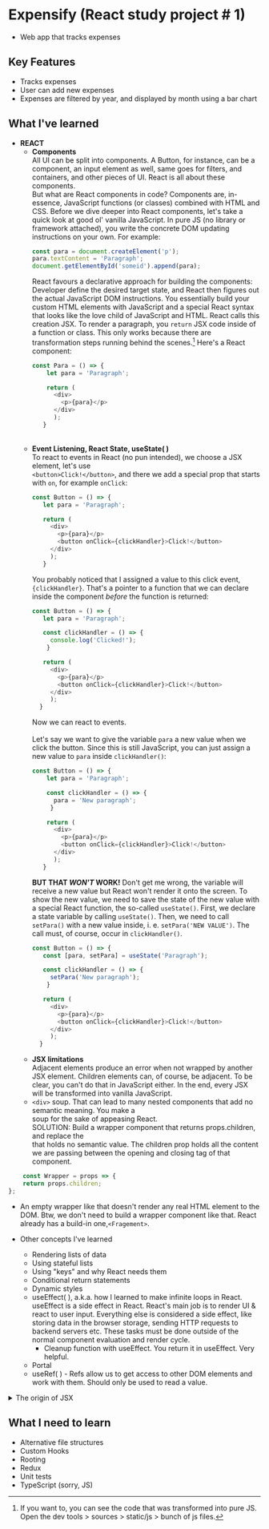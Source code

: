 # Expensify (React study project # 1)
- Web app that tracks expenses

## Key Features
- Tracks expenses
- User can add new expenses
- Expenses are filtered by year, and displayed by month using a bar chart

## What I've learned
- **REACT**</br>
  - **Components** </br>
    All UI can be split into components. A Button, for instance, can be a component, an input element as well, same goes for filters, and containers, and other pieces of UI. React is all about these components. </br> But what are React components in code? Components are, in-essence, JavaScript functions (or classes) combined with HTML and CSS.
    Before we dive deeper into React components, let's take a quick look at good ol' vanilla JavaScript. In pure JS (no library or framework attached), you write the concrete DOM updating instructions
    on your own. For example:<br>
    ```javascript
    const para = document.createElement('p');
    para.textContent = 'Paragraph';
    document.getElementById('someid').append(para);
    ```
    React favours a declarative approach for building the components: Developer define the desired target state, and React then figures out the actual JavaScript DOM instructions. You essentially build your custom HTML elements with JavaScript and a special React syntax that looks like the love child of JavaScript and HTML. React calls this creation JSX. To render a paragraph, you `return` JSX code inside of a function or class. This only works because there are transformation steps running behind the scenes.[^1] Here's a React component:<br>
    ```javascript
    const Para = () => {
        let para = 'Paragraph';

        return (
          <div>
            <p>{para}</p>
          </div>
          );
       }
    ```
    </br>
  - **Event Listening, React State, useState( )**</br>
    To react to events in React (no pun intended), we choose a JSX element, let's use </br> `<button>Click!</button>`, and there we add a special prop that starts with `on`, for example `onClick`:<br>
     ```javascript
    const Button = () => {
        let para = 'Paragraph';

        return (
          <div>
            <p>{para}</p>
            <button onClick={clickHandler}>Click!</button>
          </div>
          );
        }
    ```
    You probably noticed that I assigned a value to this click event, `{clickHandler}`. That's a pointer to a function that we can declare inside the component *before* the function is returned:<br>
     ```javascript
    const Button = () => {
        let para = 'Paragraph';

        const clickHandler = () => {
          console.log('Clicked!');
         } 

        return (
          <div>
            <p>{para}</p>
            <button onClick={clickHandler}>Click!</button>
          </div>
          );
       }
    ```
    Now we can react to events.</br></br>
    Let's say we want to give the variable `para` a new value when we click the button. Since this is still JavaScript, you can just assign a new value to `para` inside `clickHandler()`:<br>
    ```javascript
    const Button = () => {
        let para = 'Paragraph';

        const clickHandler = () => {
          para = 'New paragraph';
         } 

        return (
          <div>
            <p>{para}</p>
            <button onClick={clickHandler}>Click!</button>
          </div>
          );
       }
    ```
    **BUT THAT _WON'T_ WORK!** Don't get me wrong, the variable will receive a new value but React won't render it onto the screen. To show the new value, we need to save the state of the new value with a special React function, the so-called `useState()`. First, we declare a state variable by calling `useState()`. Then, we need to call `setPara()` with a new value inside, i. e. `setPara('NEW VALUE')`. The call must, of course, occur in `clickHandler()`.<br>
     ```javascript
    const Button = () => {
        const [para, setPara] = useState('Paragraph');

        const clickHandler = () => {
          setPara('New paragraph');
         } 

        return (
          <div>
            <p>{para}</p>
            <button onClick={clickHandler}>Click!</button>
          </div>
          );
       }
    ```
  - **JSX limitations** </br>
Adjacent elements produce an error when not wrapped by another JSX element. Children elements can, of course, be adjacent. To be clear, you can't do that in JavaScript either. In the end, every JSX will be transformed into vanilla JavaScript. 
  - `<div>` soup. That can lead to many nested components that add no semantic meaning. You make a <div> soup for the sake of appeasing React. </br>
SOLUTION: Build a wrapper component that returns props.children, and replace the <div> that holds no semantic value. The children prop holds all the content we are passing between the opening and closing tag of that component. </br>
```javascript
	const Wrapper = props => {
    return props.children;
};
```
  - An empty wrapper like that doesn't render any real HTML element to the DOM.
Btw, we don't need to build a wrapper component like that. React already has a build-in one,`<Fragement>`.

    
   - Other concepts I've learned
     - Rendering lists of data
     - Using stateful lists
     - Using "keys" and why React needs them
     - Conditional return statements
     - Dynamic styles
     - useEffect( ), a.k.a. how I learned to make infinite loops in React. useEffect is a side effect in React. React's main job is to render UI & react to user input. Everything else is considered a side effect, like storing data in the browser storage, sending HTTP requests to backend servers etc. These tasks must be done outside of the normal component evaluation and render cycle. 
     	- Cleanup function with useEffect. You return it in useEffect. Very helpful.
     - Portal
     - useRef( ) - Refs allow us to get access to other DOM elements and work with them. Should only be used to read a value.
      
<details><summary>The origin of JSX</summary>
<p>
  
![JavaScriptJSX](https://user-images.githubusercontent.com/98950707/176714252-57e13717-7984-4c76-ba8e-be8e8d06802e.jpg)
  
</p>
</details>




## What I need to learn
- Alternative file structures
- Custom Hooks
- Rooting
- Redux
- Unit tests
- TypeScript (sorry, JS)

[^1]: If you want to, you can see the code that was transformed into pure JS. Open the dev tools > sources > static/js > bunch of js files.
